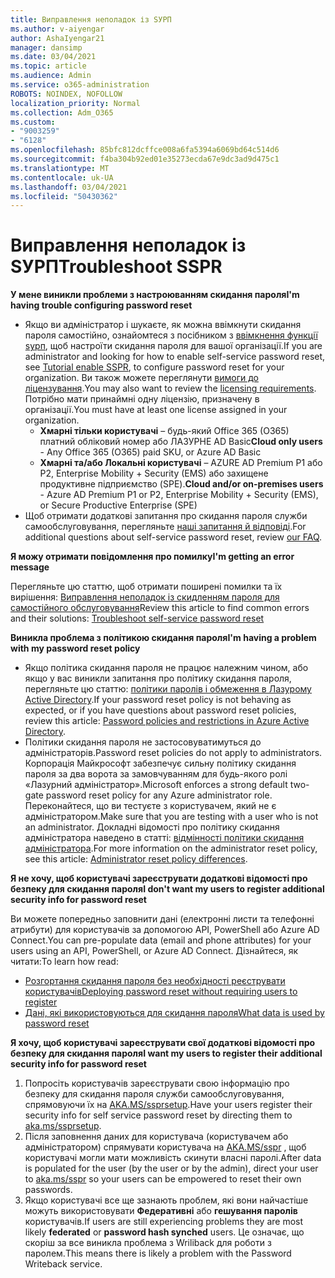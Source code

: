 ```yaml
---
title: Виправлення неполадок із SУРП
ms.author: v-aiyengar
author: AshaIyengar21
manager: dansimp
ms.date: 03/04/2021
ms.topic: article
ms.audience: Admin
ms.service: o365-administration
ROBOTS: NOINDEX, NOFOLLOW
localization_priority: Normal
ms.collection: Adm_O365
ms.custom:
- "9003259"
- "6128"
ms.openlocfilehash: 85bfc812dcffce008a6fa5394a6069bd64c514d6
ms.sourcegitcommit: f4ba304b92ed01e35273ecda67e9dc3ad9d475c1
ms.translationtype: MT
ms.contentlocale: uk-UA
ms.lasthandoff: 03/04/2021
ms.locfileid: "50430362"
---
```

# <a name="troubleshoot-sspr"></a><span data-ttu-id="20d17-102">Виправлення неполадок із SУРП</span><span class="sxs-lookup"><span data-stu-id="20d17-102">Troubleshoot SSPR</span></span>

<span data-ttu-id="20d17-103">**У мене виникли проблеми з настроюванням скидання пароля**</span><span class="sxs-lookup"><span data-stu-id="20d17-103">**I'm having trouble configuring password reset**</span></span>

- <span data-ttu-id="20d17-104">Якщо ви адміністратор і шукаєте, як можна ввімкнути скидання пароля самостійно, ознайомтеся з посібником з [ввімкнення функції sурп](https://docs.microsoft.com/azure/active-directory/authentication/tutorial-enable-sspr), щоб настроїти скидання пароля для вашої організації.</span><span class="sxs-lookup"><span data-stu-id="20d17-104">If you are administrator and looking for how to enable self-service password reset, see [Tutorial enable SSPR](https://docs.microsoft.com/azure/active-directory/authentication/tutorial-enable-sspr), to configure password reset for your organization.</span></span> <span data-ttu-id="20d17-105">Ви також можете переглянути [вимоги до ліцензування](https://docs.microsoft.com/azure/active-directory/authentication/concept-sspr-licensing?WT.mc_id=Portal-Microsoft_Azure_Support).</span><span class="sxs-lookup"><span data-stu-id="20d17-105">You may also want to review the [licensing requirements](https://docs.microsoft.com/azure/active-directory/authentication/concept-sspr-licensing?WT.mc_id=Portal-Microsoft_Azure_Support).</span></span> <span data-ttu-id="20d17-106">Потрібно мати принаймні одну ліцензію, призначену в організації.</span><span class="sxs-lookup"><span data-stu-id="20d17-106">You must have at least one license assigned in your organization.</span></span>
    - <span data-ttu-id="20d17-107">**Хмарні тільки користувачі** – будь-який Office 365 (O365) платний обліковий номер або ЛАЗУРНЕ AD Basic</span><span class="sxs-lookup"><span data-stu-id="20d17-107">**Cloud only users** - Any Office 365 (O365) paid SKU, or Azure AD Basic</span></span>
    - <span data-ttu-id="20d17-108">**Хмарні та/або Локальні користувачі** – AZURE AD Premium P1 або P2, Enterprise Mobility + Security (EMS) або захищене продуктивне підприємство (SPE).</span><span class="sxs-lookup"><span data-stu-id="20d17-108">**Cloud and/or on-premises users** - Azure AD Premium P1 or P2, Enterprise Mobility + Security (EMS), or Secure Productive Enterprise (SPE)</span></span>
- <span data-ttu-id="20d17-109">Щоб отримати додаткові запитання про скидання пароля служби самообслуговування, перегляньте [наші запитання й відповіді](https://docs.microsoft.com/azure/active-directory/authentication/active-directory-passwords-faq?WT.mc_id=Portal-Microsoft_Azure_Support).</span><span class="sxs-lookup"><span data-stu-id="20d17-109">For additional questions about self-service password reset, review [our FAQ](https://docs.microsoft.com/azure/active-directory/authentication/active-directory-passwords-faq?WT.mc_id=Portal-Microsoft_Azure_Support).</span></span>

<span data-ttu-id="20d17-110">**Я можу отримати повідомлення про помилку**</span><span class="sxs-lookup"><span data-stu-id="20d17-110">**I'm getting an error message**</span></span>

<span data-ttu-id="20d17-111">Перегляньте цю статтю, щоб отримати поширені помилки та їх вирішення: [Виправлення неполадок із скидленням пароля для самостійного обслуговування](https://docs.microsoft.com/azure/active-directory/authentication/active-directory-passwords-troubleshoot?WT.mc_id=Portal-Microsoft_Azure_Support)</span><span class="sxs-lookup"><span data-stu-id="20d17-111">Review this article to find common errors and their solutions: [Troubleshoot self-service password reset](https://docs.microsoft.com/azure/active-directory/authentication/active-directory-passwords-troubleshoot?WT.mc_id=Portal-Microsoft_Azure_Support)</span></span>

<span data-ttu-id="20d17-112">**Виникла проблема з політикою скидання пароля**</span><span class="sxs-lookup"><span data-stu-id="20d17-112">**I'm having a problem with my password reset policy**</span></span>

- <span data-ttu-id="20d17-113">Якщо політика скидання пароля не працює належним чином, або якщо у вас виникли запитання про політику скидання пароля, перегляньте цю статтю: [політики паролів і обмеження в Лазурому Active Directory](https://docs.microsoft.com/azure/active-directory/authentication/concept-sspr-policy?WT.mc_id=Portal-Microsoft_Azure_Support).</span><span class="sxs-lookup"><span data-stu-id="20d17-113">If your password reset policy is not behaving as expected, or if you have questions about password reset policies, review this article: [Password policies and restrictions in Azure Active Directory](https://docs.microsoft.com/azure/active-directory/authentication/concept-sspr-policy?WT.mc_id=Portal-Microsoft_Azure_Support).</span></span>
- <span data-ttu-id="20d17-114">Політики скидання пароля не застосовуватимуться до адміністраторів.</span><span class="sxs-lookup"><span data-stu-id="20d17-114">Password reset policies do not apply to administrators.</span></span> <span data-ttu-id="20d17-115">Корпорація Майкрософт забезпечує сильну політику скидання пароля за два ворота за замовчуванням для будь-якого ролі «Лазурний адміністратор».</span><span class="sxs-lookup"><span data-stu-id="20d17-115">Microsoft enforces a strong default two-gate password reset policy for any Azure administrator role.</span></span> <span data-ttu-id="20d17-116">Переконайтеся, що ви тестуєте з користувачем, який не є адміністратором.</span><span class="sxs-lookup"><span data-stu-id="20d17-116">Make sure that you are testing with a user who is not an administrator.</span></span> <span data-ttu-id="20d17-117">Докладні відомості про політику скидання адміністратора наведено в статті: [відмінності політики скидання адміністратора](https://docs.microsoft.com/azure/active-directory/authentication/concept-sspr-policy?WT.mc_id=Portal-Microsoft_Azure_Support#administrator-reset-policy-differences).</span><span class="sxs-lookup"><span data-stu-id="20d17-117">For more information on the administrator reset policy, see this article: [Administrator reset policy differences](https://docs.microsoft.com/azure/active-directory/authentication/concept-sspr-policy?WT.mc_id=Portal-Microsoft_Azure_Support#administrator-reset-policy-differences).</span></span>

<span data-ttu-id="20d17-118">**Я не хочу, щоб користувачі зареєструвати додаткові відомості про безпеку для скидання пароля**</span><span class="sxs-lookup"><span data-stu-id="20d17-118">**I don't want my users to register additional security info for password reset**</span></span>

<span data-ttu-id="20d17-119">Ви можете попередньо заповнити дані (електронні листи та телефонні атрибути) для користувачів за допомогою API, PowerShell або Azure AD Connect.</span><span class="sxs-lookup"><span data-stu-id="20d17-119">You can pre-populate data (email and phone attributes) for your users using an API, PowerShell, or Azure AD Connect.</span></span> <span data-ttu-id="20d17-120">Дізнайтеся, як читати:</span><span class="sxs-lookup"><span data-stu-id="20d17-120">To learn how read:</span></span>

- [<span data-ttu-id="20d17-121">Розгортання скидання пароля без необхідності реєструвати користувачів</span><span class="sxs-lookup"><span data-stu-id="20d17-121">Deploying password reset without requiring users to register</span></span>](https://docs.microsoft.com/azure/active-directory/active-directory-passwords-data?WT.mc_id=Portal-Microsoft_Azure_Support#set-and-read-authentication-data-using-powershell)
- [<span data-ttu-id="20d17-122">Дані, які використовуються для скидання пароля</span><span class="sxs-lookup"><span data-stu-id="20d17-122">What data is used by password reset</span></span>](https://docs.microsoft.com/azure/active-directory/active-directory-passwords-data?WT.mc_id=Portal-Microsoft_Azure_Support)

<span data-ttu-id="20d17-123">**Я хочу, щоб користувачі зареєструвати свої додаткові відомості про безпеку для скидання пароля**</span><span class="sxs-lookup"><span data-stu-id="20d17-123">**I want my users to register their additional security info for password reset**</span></span>

1. <span data-ttu-id="20d17-124">Попросіть користувачів зареєструвати свою інформацію про безпеку для скидання пароля служби самообслуговування, спрямовуючи їх на [AKA.MS/ssprsetup](https://mysignins.microsoft.com/security-info).</span><span class="sxs-lookup"><span data-stu-id="20d17-124">Have your users register their security info for self service password reset by directing them to [aka.ms/ssprsetup](https://mysignins.microsoft.com/security-info).</span></span>
1. <span data-ttu-id="20d17-125">Після заповнення даних для користувача (користувачем або адміністратором) спрямувати користувача на [AKA.MS/sspr](https://passwordreset.microsoftonline.com/) , щоб користувачі могли мати можливість скинути власні паролі.</span><span class="sxs-lookup"><span data-stu-id="20d17-125">After data is populated for the user (by the user or by the admin), direct your user to [aka.ms/sspr](https://passwordreset.microsoftonline.com/) so your users can be empowered to reset their own passwords.</span></span>
1. <span data-ttu-id="20d17-126">Якщо користувачі все ще зазнають проблем, які вони найчастіше можуть використовувати **Федеративні** або **гешування паролів** користувачів.</span><span class="sxs-lookup"><span data-stu-id="20d17-126">If users are still experiencing problems they are most likely **federated** or **password hash synched** users.</span></span> <span data-ttu-id="20d17-127">Це означає, що скоріш за все виникла проблема з Wriliback для роботи з паролем.</span><span class="sxs-lookup"><span data-stu-id="20d17-127">This means there is likely a problem with the Password Writeback service.</span></span>